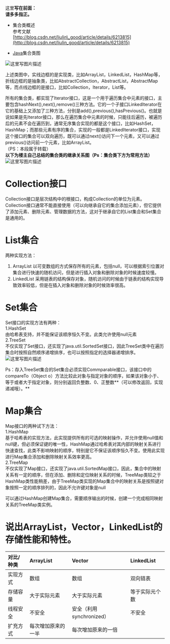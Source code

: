 这里**写在前面：  
请多多指正。**

* 集合类概述  
  参考文献  
  [http://blog.csdn.net/liulin\_good/article/details/6213815](http://blog.csdn.net/liulin_good/article/details/6213815)

* [Java](http://lib.csdn.net/base/javase)集合类图

![](http://pic002.cnblogs.com/images/2012/80896/2012053020260298.jpg "这里写图片描述")

上述类图中，实线边框的是实现类，比如ArrayList，LinkedList，HashMap等，折线边框的是抽象类，比如AbstractCollection，AbstractList，AbstractMap等，而点线边框的是接口，比如Collection，Iterator，List等。

所有的集合类，都实现了Iterator接口，这是一个用于遍历集合中元素的接口，主要包含hashNext\(\),next\(\),remove\(\)三种方法。它的一个子接口LinkedIterator在它的基础上又添加了三种方法，分别是add\(\),previous\(\),hasPrevious\(\)。也就是说如果是先Iterator接口，那么在遍历集合中元素的时候，只能往后遍历，被遍历后的元素不会在遍历到，通常无序集合实现的都是这个接口，比如HashSet，HashMap；而那些元素有序的集合，实现的一般都是LinkedIterator接口，实现这个接口的集合可以双向遍历，既可以通过next\(\)访问下一个元素，又可以通过previous\(\)访问前一个元素，比如ArrayList。  
（PS：本段属于转载）  
**以下为楼主自己总结的集合类的继承关系图（Ps：集合类下方为常用方法）**  
![](http://img.blog.csdn.net/20160422214246710 "这里写图片描述")

# Collection接口

Collection接口是层次结构中的根接口，构成Collection的单位为元素。Collection接口通常不能直接使用（可以向继承自它的集合添加元素），但它提供了添加元素、删除元素、管理数据的方法，这对于继承自它的List集合和Set集合是通用的。

# List集合

两种实现方法：

1. ArrayList 以可变数组的方式保存所有的元素，包括null，可以根据索引位置对集合进行快速的随机访问，但是进行插入对象和删除对象的时候速度较慢。
2. LinkedList 采用链表的结构保存对象，随机访问的时候由于链表的结构实现导致效率较低，但是在插入对象和删除对象的时候效率很高。

# Set集合

Set接口的实现方法有两种：  
1.HashSet  
由哈希表支持，并不能保证该顺序恒久不变。此类允许使用null元素  
2.TreeSet  
不仅实现了Set接口，还实现了java.util.SortedSet接口，因此TreeSet类中在遍历集合时按照自然顺序递增排序，也可以按照指定的选择器递增排序。  
![](http://img.blog.csdn.net/20160422215331839 "这里写图片描述")

Ps：存入TreeSet集合的Set集合必须实现Commparable接口，该接口中的compareTo（Object o）方法比较此对象与指定对象的顺序，如果该对象小于、等于或者大于指定对象，则分别返回负整数、0、正整数**（可以修改返回，实现递减哦）。**

# Map集合

Map接口的两种试下方法：  
1.HashMap  
基于哈希表的实现方法，此实现提供所有的可选的映射操作，并允许使用null值和null键，但必须保证键的唯一性，HashMap通过哈希表对其内部的映射关系进行快速查找，此类不影响映射的顺序，特别是它不保证该顺序恒久不变。使用此实现进行Map集合添加和删除映射关系效率更高。  
2.TreeMap  
不仅实现了Map接口，还实现了java.util.SortedMap接口，因此，集合中的映射关系有一定的顺序，但在添加、删除和定位映射关系的时候，TreeMap类较之于HashMap类性能稍差，由于TreeMap类实现的Map集合中的映射关系是按照键对象按照一定的顺序排列的，因此不允许键对象是null

可以通过HashMap创建Map集合，需要顺序输出的时候，创建一个完成相同映射关系的TreeMap类实例。

# 说出ArrayList，Vector，LinkedList的存储性能和特性。

| 对比/种类 | ArrayList | Vector | LinkedList |
| :--- | :--- | :--- | :--- |
| 实现方式 | 数组 | 数组 | 双向链表 |
| 存储容量 | 大于实际元素 | 大于实际元素 | 等于实际元个数 |
| 线程安全 | 不安全 | 安全（利用synchronized） | 不安全 |
| 扩充方式 | 每次增加原来的一半 | 每次增加原来的一倍 |   |



